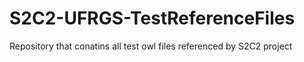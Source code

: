 # S2C2-UFRGS-TestReferenceFiles
Repository that conatins all test owl files referenced by S2C2 project
